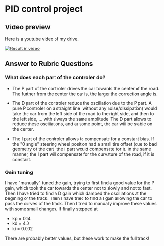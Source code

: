 # PID control project

## Video preview

Here is a youtube video of my drive.

[![Result in video](https://img.youtube.com/vi/ehwTnDDvQGg/0.jpg)](https://www.youtube.com/watch?v=ehwTnDDvQGg)

## Answer to Rubric Questions

### What does each part of the controler do?

- The P part of the controler drives the car towards the center of the road. The further from the center the car is, the larger the correction angle is.

- The D part of the controler reduce the oscillation due to the P part. A pure P controler on a straight line (without any noise/dissipation) would take the car from the left side of the road to the right side, and then to the left side, ... with always the same amplitude. The D part allows to reduce these oscillations, and at some point, the car will be stable on the center.

- The I part of the controler allows to compensate for a constant bias. If the "0 angle" steering wheel position had a small tire offset (due to bad geometry of the car), the I part would compensate for it. In the same manner, the I part will compensate for the curvature of the road, if it is constant.

### Gain tuning

I have "manually" tuned the gain, trying to first find a good value for the P gain, which took the car towards the center not to slowly and not to fast. Then I have tried to find a D gain which damped the oscillations at the begining of the track. Then I have tried to find a I gain allowing the car to pass the curves of the track. Then I tried to manually improve these values with some small changes. If finally stopped at
- kp = 0.14
- kd = 4.0
- ki = 0.002

There are probably better values, but these work to make the full track!
